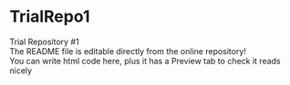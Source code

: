 # TrialRepo1
Trial Repository #1 <br>
The README file is editable directly from the online repository! <br>
You can write html code here, plus it has a Preview tab to check it reads nicely
